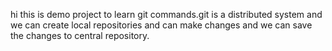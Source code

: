hi this is demo project to learn git commands.git is a distributed system and we can create local repositories and can make changes and we can save the changes to central repository.
